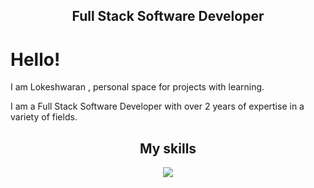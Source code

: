 <h2 align="center"> Full Stack Software Developer </h2>

# Hello!

I am Lokeshwaran , personal space for projects with learning.

I am a Full Stack Software Developer with over 2 years of expertise in a variety of fields.


<h2 align="center"> My skills </h2>

<p align="center">
<img src=https://skillicons.dev/icons?i=git,github,bitbucket,gitlab,gcp,postman,idea,eclipse,vscode,webstorm,html,css,sass,js,ts,angular,react,nodejs,npm,mongodb,mysql,bootstrap,tailwind,java,spring,maven,rxjs,cypress&perline=7 (https://skillicons.dev)" />
</p>
